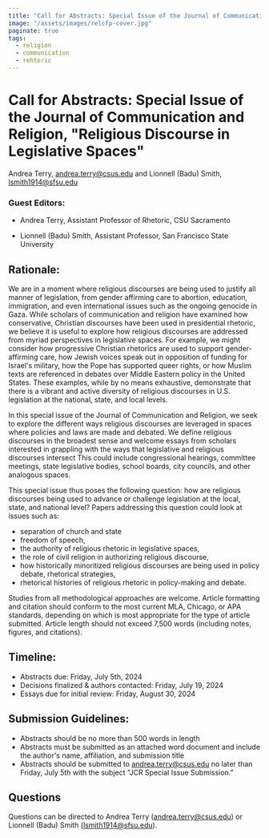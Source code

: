 ```yaml
---
title: "Call for Abstracts: Special Issue of the Journal of Communication and Religion, "Religious Discourse in Legislative Spaces"
image: "/assets/images/relcfp-cover.jpg"
paginate: true   
tags:
  - religion
  - communication
  - rehtoric
---
```


Call for Abstracts: Special Issue of the Journal of Communication and Religion, "Religious Discourse in Legislative Spaces"
===========================================================================================================================

Andrea Terry, <andrea.terry@csus.edu> and Lionnell (Badu) Smith, <lsmith1914@sfsu.edu>

### Guest Editors:

- Andrea Terry, Assistant Professor of Rhetoric, CSU Sacramento

- Lionnell (Badu) Smith, Assistant Professor, San Francisco State University

## Rationale:

We are in a moment where religious discourses are being used to justify all manner of legislation, from gender affirming care to abortion, education, immigration, and even international issues such as the ongoing genocide in Gaza. While scholars of communication and religion have examined how conservative, Christian discourses have been used in presidential rhetoric, we believe it is useful to explore how religious discourses are addressed from myriad perspectives in legislative spaces. For example, we might consider how progressive Christian rhetorics are used to support gender-affirming care, how Jewish voices speak out in opposition of funding for Israel's military, how the Pope has supported queer rights, or how Muslim texts are referenced in debates over Middle Eastern policy in the United States. These examples, while by no means exhaustive, demonstrate that there is a vibrant and active diversity of religious discourses in U.S. legislation at the national, state, and local levels.  

In this special issue of the Journal of Communication and Religion, we seek to explore the different ways religious discourses are leveraged in spaces where policies and laws are made and debated. We define religious discourses in the broadest sense and welcome essays from scholars interested in grappling with the ways that legislative and religious discourses intersect This could include congressional hearings, committee meetings, state legislative bodies, school boards, city councils, and other analogous spaces. 

This special issue thus poses the following question: how are religious discourses being used to advance or challenge legislation at the local, state, and national level? Papers addressing this question could look at issues such as:

-   separation of church and state
-   freedom of speech, 
-   the authority of religious rhetoric in legislative spaces, 
-   the role of civil religion in authorizing religious discourse, 
-   how historically minoritized religious discourses are being used in policy debate, rhetorical strategies,
-   rhetorical histories of religious rhetoric in policy-making and debate. 

Studies from all methodological approaches are welcome. Article formatting and citation should conform to the most current MLA, Chicago, or APA standards, depending on which is most appropriate for the type of article submitted. Article length should not exceed 7,500 words (including notes, figures, and citations). 

## Timeline: 

-   Abstracts due: Friday, July 5th, 2024 
-   Decisions finalized & authors contacted: Friday, July 19, 2024
-   Essays due for initial review: Friday, August 30, 2024

## Submission Guidelines:

-   Abstracts should be no more than 500 words in length
-   Abstracts must be submitted as an attached word document and include the author's name, affiliation, and submission title 
-   Abstracts should be submitted to <andrea.terry@csus.edu> no later than Friday, July 5th with the subject "JCR Special Issue Submission."

## Questions
Questions can be directed to Andrea Terry (<andrea.terry@csus.edu>) or Lionnell (Badu) Smith (<lsmith1914@sfsu.edu>).